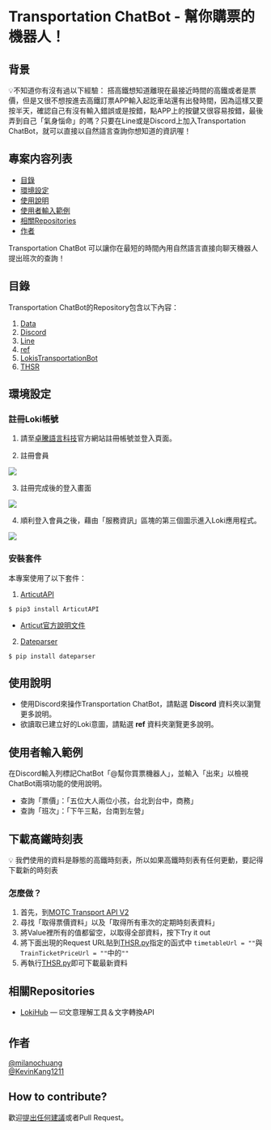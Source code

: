 # Transportation ChatBot - 幫你購票的機器人！

## 背景
:bulb:不知道你有沒有過以下經驗：
搭高鐵想知道離現在最接近時間的高鐵或者是票價，但是又很不想按進去高鐵訂票APP輸入起訖車站還有出發時間，因為這樣又要按半天，確認自己有沒有輸入錯誤或是按錯，點APP上的按鍵又很容易按錯，最後弄到自己「氣身惱命」的嗎？只要在Line或是Discord上加入Transportation ChatBot，就可以直接以自然語言查詢你想知道的資訊喔！

## 專案内容列表
- [目錄](#目錄)
- [環境設定](#環境設定)
- [使用說明](#使用說明)
- [使用者輸入範例](#使用者輸入範例)
- [相關Repositories](#相關Repositories)
- [作者](#作者)

Transportation ChatBot 可以讓你在最短的時間內用自然語言直接向聊天機器人提出班次的查詢！

## 目錄
Transportation ChatBot的Repository包含以下內容：

1. [Data](https://github.com/milanochuang/transportationBot/tree/master/Data)
2. [Discord](https://github.com/milanochuang/transportationBot/tree/master/Discord)
3. [Line](https://github.com/milanochuang/transportationBot/tree/master/Line)
4. [ref](https://github.com/milanochuang/transportationBot/tree/master/ref)
5. [LokisTransportationBot](https://github.com/milanochuang/transportationBot/blob/master/LokisTransportationBot.py)
6. [THSR](https://github.com/milanochuang/transportationBot/blob/master/THSR.py)

## 環境設定

### 註冊Loki帳號

1. 請至[卓騰語言科技](https://api.droidtown.co/)官方網站註冊帳號並登入頁面。

2. 註冊會員 

![](https://i.imgur.com/WLqveN1.jpg)

3. 註冊完成後的登入畫面

![](https://i.imgur.com/03aEksl.jpg)


4. 順利登入會員之後，藉由「服務資訊」區塊的第三個圖示進入Loki應用程式。

![](https://www.droidtown.co/static/public_img/Loki_Start.png)



### 安裝套件
本專案使用了以下套件：

1. [ArticutAPI](https://pypi.org/project/ArticutAPI/)
```shell=
$ pip3 install ArticutAPI
```
* [Articut官方說明文件](https://api.droidtown.co/document/#Articut)

2. [Dateparser](https://pypi.org/project/dateparser/) 
```shell=
$ pip install dateparser
```


## 使用說明
* 使用Discord來操作Transportation ChatBot，請點選 **Discord** 資料夾以瀏覽更多說明。
* 欲讀取已建立好的Loki意圖，請點選 **ref** 資料夾瀏覽更多說明。

## 使用者輸入範例

在Discord輸入列標記ChatBot「@幫你買票機器人」，並輸入「出來」以檢視ChatBot兩項功能的使用說明。
* 查詢「票價」：「五位大人兩位小孩，台北到台中，商務」
* 查詢「班次」：「下午三點，台南到左營」

## 下載高鐵時刻表
:bulb: 我們使用的資料是靜態的高鐵時刻表，所以如果高鐵時刻表有任何更動，要記得下載新的時刻表
### 怎麼做？
1. 首先，到[MOTC Transport API V2](https://ptx.transportdata.tw/MOTC?t=Rail&v=2#/)
2. 尋找「取得票價資料」以及「取得所有車次的定期時刻表資料」
3. 將Value裡所有的值都留空，以取得全部資料，按下Try it out
4. 將下面出現的Request URL貼到[THSR.py](https://github.com/milanochuang/transportationBot/blob/master/THSR.py)指定的函式中
```timetableUrl = ""```與```TrainTicketPriceUrl = ""```中的```""```
5. 再執行[THSR.py](https://github.com/milanochuang/transportationBot/blob/master/THSR.py)即可下載最新資料

## 相關Repositories

- [LokiHub](https://github.com/Droidtown/LokiHub) — ☑️文意理解工具＆文字轉換API

## 作者

[@milanochuang](https://github.com/milanochuang)<br/>
[@KevinKang1211](https://github.com/KevingKang1211)


## How to contribute?

歡迎[提出任何建議](https://github.com/milanochuang/transportationBot/issues/new/choose)或者Pull Request。
